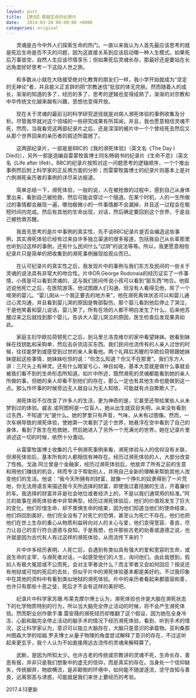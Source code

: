 ```yaml
---
layout: post
title: 【原创】穿越生命的纪录片
date:   2014-03-28 00:00:00 +0800
categories: original
---
```

　　灵魂是古今中外人们探索生命的热门。一直以来我认为人首先最应该思考的就是死后生命是否不灭的问题，因为这直接关系到应该启动哪一种人生模式。如果死后万事皆空，自然人生应该尽情享乐；但如果死后灵魂长存，那最好还是要站在长远角度好好思考一下这段人世之旅。

　　和多数从小就在大陆接受绝对化教育的朋友们一样，我小学开始就成为“坚定的无神论”者，并且能义正言辞的把“宗教迷信”批驳的体无完肤。然而随着人的成长，渐渐的知道的多了，经历的多了，思考的逻辑也变得成熟了，渐渐的对宗教和中华传统文化越来越有兴趣，思想也变得开放。

　　现在关于灵魂的最前沿的科学研究途径就是对病人濒死体验的事例收集及分析。尽管我早就对这个领域的一些研究成果有所耳闻，并且，我也愿意相信灵魂不死，然而，当我看完这两部纪录片之后，还是深深的被片中一个个曾经死去然后又从那个世界回来的亲历者的叙述所震撼了。

　　这两部纪录片，一部是是BBC的《我的濒死体验》（英文名《The Day I Died》），另外一部是选编自雷蒙牧笛博士同名畅销书的纪录片《生命不息》（英文名《Life after life》）。BBC的纪录片按照对这一问题思考的逻辑顺序，一个个推出事例然后附上科学家的正反两方面的分析；而雷蒙牧笛博士的纪录片则基本上是对六例濒死亲历者的事例的详尽采访报道。

　　简单总结一下，濒死体验，一般的说，人在被抢救的过程中，感到自己从身体里出来，看到自己被抢救，然后可能会穿过一个隧道。在某个时机，人的一生所做过的事情都会展现一遍，哪怕极微小的一件事情都不会漏掉，并且这一过程会在极短时间内完成。然后有其他的生命出现，对话，然后确定要回到这个世界，于是自己被抢救苏醒。

　　我首先思考的是片中事例的真实性，先不谈BBC纪录片是否会编造这些事例，其实濒死体验已经有过来自许多独立渠道的很多报道，包括我自己从长辈那里也听到过这样的事例，还有什么民间什么“过阴”的说法等等。所以，我更愿意相信纪录片只是简单的把收集到的濒死事例展现给观众而已。

　　在认可纪录片的真实性之后，我发现片中的事例与我们东方及民间的一些关于灵魂的说法具有非常大的吻合性。片中DR.George Rodonaia的经历证实了一件事情，小孩是可以看到灵魂的，这与我们民间传说小孩可以看到“脏东西”吻合。他叙述说他死亡之后，在医院游荡，他试图跟人们沟通，但没有人看得见他，除了一个啼哭的婴儿。“婴儿刚从一个我正要去的地方来”，他在濒死离体状态可以和婴儿通过心灵沟通，并且看到婴儿哭的原因是臀部裂伤。那个婴儿看到他后停止了哭泣，于是他笑着和婴儿说话，婴儿笑了。所有在场的人都不明白发生了什么。后来他苏醒过来之后就找到那个婴儿，告诉大人婴儿哭泣的原因，医生检查后发现果真如此。

　　家庭主妇华欧拉荷顿死亡之后，到马里兰洛克维尔的家中看望妹妹。她看到妹妹在找钥匙和采购单，然后去杂货店买东西。我们民间也流传有的人亲人过世的时候，往往能梦到或感受到过世的亲人来看他。两个礼拜后苏醒的华欧拉荷顿跟她妹妹提起这些事情，她妹妹吃惊的说：“你怎么知道？你又不在那里”。我们东方人讲：三尺头上有神灵。还有什么暗室亏心，神目如电，基本大意就是做什么事就会被我们看不到的生命形态所知道。如片中所述，既然濒死的灵魂都能看到她的亲人所做的事，但她的亲人却看不到他们的存在，那么一定也有其他生命也能做到这一点。那么作坏事的时候旁边无人就自认为无人知晓，可能就有点自欺欺人了。

　　濒死体验不仅改变了许多人的生活，更为神奇的是，它甚至还带给某些人从未梦到过的体验。威吉.诺阿图柯是一位盲人，她从出生就双目失明，从来没有看到过东西，不知道“光”是什么。她的梦里只有声音，气味，从未有过图像。然而，一次车祸导致的濒死体验，使她第一次看到了这个世界，她悬浮在空中看到了自己的身体，看到了医生在抢救她，然后她进入了另外一个充满光的世界。她在记录片里讲述这一切的时候，依然十分激动。

　　从雷蒙牧笛博士收集的几千例濒死事例来看，濒死体验与人的信仰没有关联，但濒死体验后，基本所有的人都相信有神存在。经历过濒死体验的人，大部分改变了性格。戈迪.阿兰曾是个金融家，经历过濒死体验后，他放弃了所有之前的生意和用他们赚钱的机会，转而专注于帮助别人，并用自己全新的理解来帮助其他人改变他们的生活。他说：“我今天所拥有的财富，就像一个挣扎的奴隶得到了一片荒地，你无法用语言来描述我今天所选择的财富，即使我过着拮据的生活，开着廉价的车。我选择的财富并非是社会地位或者经济上的，不是以我们通常用的标准。”阿兰的故事在濒死体验者中非常典型，经历过濒死体验后，他们的价值观发生了巨大的变化。他们珍惜生命，却不畏惧生命的结束，因为他们知道当他们的使命结束，他们将回到美好。他们完全没有了对死亡的恐惧，甚至认为死亡不存在。他们也把他们在世上生存的重心从物质利益转向对人的关心与爱，他们变得宽容、善良，尽力让自己的言行符合道德与良知。于是我想，也许那些古老的劝善或道德之说，也许就是因为古代有人有过这样的濒死体验，从而流传下来的？

　　片中许多经历表明，人死亡后，会遇到有类似具有强大的爱和宽容的生命，或说生命的主宰，与濒死者对话，一起感受他们的人生，询问他们。由此我想到，假如人有极大冤屈或不公而死，会对主宰者说什么？而主宰者又会如何回应？按说还有地狱或可怕的死后的去处，但似乎片中的濒死体验基本都是美好的。不过我印象中在其他的资料中有看到类似地狱的濒死体验。片中的亲历者看起来都面容和善，也许只有那些十恶之徒，死后才不会有这样的美好吧。

　　纪录片中科学家苏珊.布莱克摩尔博士认为，濒死体验也许是大脑在濒死状态下的化学物质特别的行为，所以当大脑完全停止活动的时候，将不会产生濒死体验。然而职业创作歌手潘.雷安薇的濒死经历却推翻了这个假设，因为她在全身冷冻、心脏和脑完全停止活动的脑手术的情况下经历濒死体验，看到、听到手术的情况，这让科学家认为，意识可以独立大脑存在，大脑只是意识的承载物。亚利桑那州图森大学的哈姆.罗夫博士从量子物理的角度尝试解释了意识的存在，不过这听起来更玄乎，我个人认为不如直接用远古流传的灵魂来解释算了。

　　武断，是因为所知太少。也许古老的传统或宗教讲的灵魂不死，生命长存，善恶有报，并非只是我们想象中的虚无的信仰，而是真实的存在。当身处一个信仰缺失，传统摒弃，物欲横流，是非颠倒的环境中，如何能不随波逐流，坚守良知与善良，远离邪恶与诱惑，可能就是我们来世上要经历的考验。

2017.4.13更新
